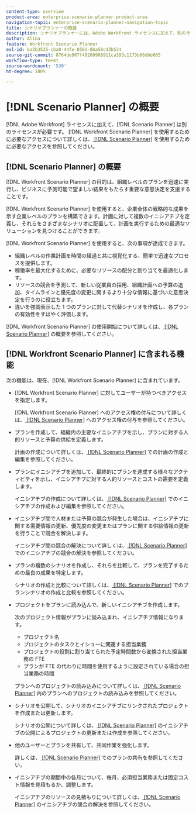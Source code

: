 ```yaml
---
content-type: overview
product-area: enterprise-scenario-planner-product-area
navigation-topic: enterprise-scenario-planner-navigation-topic
title: シナリオプランナーの概要
description: シナリオプランナーには、Adobe Workfront ライセンスに加えて、別のライセンスが必要です。
author: Alina
feature: Workfront Scenario Planner
exl-id: ba3b3525-cba8-44fe-856d-8ba50cd3b524
source-git-commit: 8764de907f49260908911ca393c1173b66dbb065
workflow-type: tm+mt
source-wordcount: '539'
ht-degree: 100%

---
```


# [!DNL Scenario Planner] の概要

<!-- Audited: 1/2024 -->

[!DNL Adobe Workfront] ライセンスに加えて、[!DNL Scenario Planner] は別のライセンスが必要です。
[!DNL Workfront Scenario Planner] を使用するために必要なアクセスについて詳しくは、[ [!DNL Scenario Planner]](access-needed-to-use-sp.md) を使用するために必要なアクセスを参照してください。

## [!DNL Scenario Planner] の概要

[!DNL Workfront Scenario Planner] の目的は、組織レベルのプランを迅速に実行し、ビジネスに予測可能で望ましい結果をもたらす重要な意思決定を支援することです。

[!DNL Workfront Scenario Planner] を使用すると、企業全体の戦略的な成果を示す企業レベルのプランを構築できます。計画に対して複数のイニシアチブを定義し、それらをさまざまなシナリオに配置して、計画を実行するための最適なソリューションを見つけることができます。

[!DNL Workfront Scenario Planner] を使用すると、次の事項が達成できます。

* 組織レベルの作業計画を時間の経過と共に視覚化する、簡単で迅速なプロセスを提供します。
* 稼働率を最大化するために、必要なリソースの配分と割り当てを最適化します。
* リソースの競合を予測して、新しい従業員の採用、組織計画への予算の追加、タイムラインと優先度の変更に関するより十分な情報に基づいた意思決定を行うのに役立ちます。
* 違いを強調表示した 1 つのプランに対して代替シナリオを作成し、各プランの有効性をすばやく評価します。

[!DNL Workfront Scenario Planner] の使用開始について詳しくは、[ [!DNL Scenario Planner]](../scenario-planner/get-started-with-scenario-planning.md) の概要を参照してください。

## [!DNL Workfront Scenario Planner] に含まれる機能

次の機能は、現在、[!DNL Workfront Scenario Planner] に含まれています。

* [!DNL Workfront Scenario Planner] に対してユーザーが持つべきアクセスを指定します。

  [!DNL Workfront Scenario Planner] へのアクセス権の付与について詳しくは、[ [!DNL Scenario Planner]](../administration-and-setup/add-users/configure-and-grant-access/grant-access-sp.md) へのアクセス権の付与を参照してください。

* プランを作成して、組織内の主要なイニシアチブを示し、プランに対する人的リソースと予算の供給を定義します。

  計画の作成について詳しくは、[ [!DNL Scenario Planner]](../scenario-planner/create-and-edit-plans.md) での計画の作成と編集を参照してください。

* プランにイニシアチブを追加して、最終的にプランを達成する様々なアクティビティを示し、イニシアチブに対する人的リソースとコストの需要を定義します。

  イニシアチブの作成について詳しくは、[ [!DNL Scenario Planner]](../scenario-planner/create-and-edit-initiatives.md) でのイニシアチブの作成および編集を参照してください。

* イニシアチブ間で人材または予算の競合が発生した場合は、イニシアチブに関する需要情報の更新、優先度の変更またはプランに関する供給情報の更新を行うことで競合を解決します。

  イニシアチブ間の競合の解決について詳しくは、[ [!DNL Scenario Planner]](../scenario-planner/resolve-conflicts-in-sp.md) でのイニシアチブの競合の解決を参照してください。

* プランの複数のシナリオを作成し、それらを比較して、プランを完了するための最良の成果を特定します。

  シナリオの作成と比較について詳しくは、[ [!DNL Scenario Planner]](../scenario-planner/create-and-compare-scenarios-for-a-plan.md) でのプランシナリオの作成と比較を参照してください。

* プロジェクトをプランに読み込んで、新しいイニシアチブを作成します。

  次のプロジェクト情報がプランに読み込まれ、イニシアチブ情報になります。

   * プロジェクト名
   * プロジェクトのタスクとイシューに関連する担当業務
   * プロジェクトの役割に割り当てられた予定時間数から変換された担当業務の FTE
   * プランが FTE の代わりに時間を使用するように設定されている場合の担当業務の時間

  プランへのプロジェクトの読み込みについて詳しくは、[ [!DNL Scenario Planner]](../scenario-planner/import-projects-to-plans.md) 内のプランへのプロジェクトの読み込みを参照してください。

* シナリオを公開して、シナリオのイニシアチブにリンクされたプロジェクトを作成または更新します。

  シナリオの公開について詳しくは、[ [!DNL Scenario Planner]](../scenario-planner/publish-scenarios-update-projects.md) のイニシアチブの公開によるプロジェクトの更新または作成を参照してください。

* 他のユーザーとプランを共有して、共同作業を強化します。

  詳しくは、[ [!DNL Scenario Planner]](../scenario-planner/share-a-plan.md) でのプランの共有を参照してください。

* イニシアチブの期間中の各月について、毎月、必須担当業務または固定コスト情報を見積もるか、調整します。

  イニシアチブのリソースの見積もりについて詳しくは、[ [!DNL Scenario Planner]](../scenario-planner/resolve-conflicts-in-sp.md) のイニシアチブの競合の解決を参照してください。
